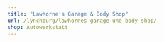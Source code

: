 ```yaml
---
title: "Lawhorne's Garage & Body Shop"
url: /lynchburg/lawhornes-garage-und-body-shop/
shop: Autowerkstatt
---
```

